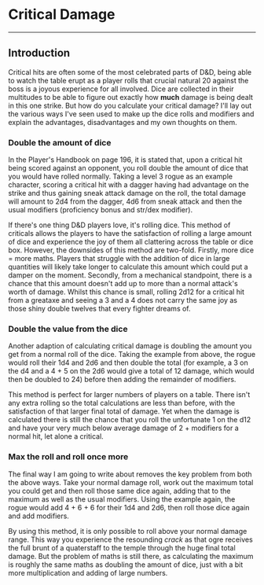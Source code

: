 # Critical Damage

* * *

## Introduction
Critical hits are often some of the most celebrated parts of D&D, being able to watch the table erupt as a player rolls that crucial natural 20 against the boss is a joyous experience for all involved. Dice are collected in their multitudes to be able to figure out exactly how **much** damage is being dealt in this one strike. But how do you calculate your critical damage? I'll lay out the various ways I've seen used to make up the dice rolls and modifiers and explain the advantages, disadvantages and my own thoughts on them.

### Double the amount of dice
In the Player's Handbook on page 196, it is stated that, upon a critical hit being scored against an opponent, you roll double the amount of dice that you would have rolled normally. Taking a level 3 rogue as an example character, scoring a critical hit with a dagger having had advantage on the strike and thus gaining sneak attack damage on the roll, the total damage will amount to 2d4 from the dagger, 4d6 from sneak attack and then the usual modifiers (proficiency bonus and str/dex modifier).

If there's one thing D&D players love, it's rolling dice. This method of criticals allows the players to have the satisfaction of rolling a large amount of dice and experience the joy of them all clattering across the table or dice box. However, the downsides of this method are two-fold. Firstly, more dice = more maths. Players that struggle with the addition of dice in large quantities will likely take longer to calculate this amount which could put a damper on the moment. Secondly, from a mechanical standpoint, there is a chance that this amount doesn't add up to more than a normal attack's worth of damage. Whilst this chance is small, rolling 2d12 for a critical hit from a greataxe and seeing a 3 and a 4 does not carry the same joy as those shiny double twelves that every fighter dreams of.

### Double the value from the dice
Another adaption of calculating critical damage is doubling the amount you get from a normal roll of the dice. Taking the example from above, the rogue would roll their 1d4 and 2d6 and then double the total (for example, a 3 on the d4 and a 4 + 5 on the 2d6 would give a total of 12 damage, which would then be doubled to 24) before then adding the remainder of modifiers.

This method is perfect for larger numbers of players on a table. There isn't any extra rolling so the total calculations are less than before, with the satisfaction of that larger final total of damage. Yet when the damage is calculated there is still the chance that you roll the unfortunate 1 on the d12 and have your very much below average damage of 2 + modifiers for a normal hit, let alone a critical.

### Max the roll and roll once more
The final way I am going to write about removes the key problem from both the above ways. Take your normal damage roll, work out the maximum total you could get and then roll those same dice again, adding that to the maximum as well as the usual modifiers. Using the example again, the rogue would add 4 + 6 + 6 for their 1d4 and 2d6, then roll those dice again and add modifiers.

By using this method, it is only possible to roll above your normal damage range. This way you experience the resounding *crack* as that ogre receives the full brunt of a quaterstaff to the temple through the huge final total damage. But the problem of maths is still there, as calculating the maximum is roughly the same maths as doubling the amount of dice, just with a bit more multiplication and adding of large numbers.
